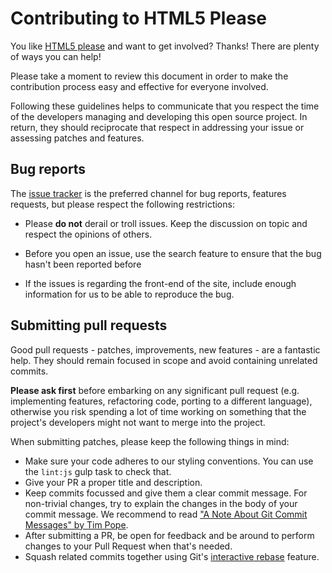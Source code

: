 # Contributing to HTML5 Please

You like [HTML5 please](http://html5please.com) and want to get involved?
Thanks! There are plenty of ways you can help!

Please take a moment to review this document in order to make the contribution
process easy and effective for everyone involved.

Following these guidelines helps to communicate that you respect the time of
the developers managing and developing this open source project. In return,
they should reciprocate that respect in addressing your issue or assessing
patches and features.

## Bug reports

The [issue tracker](https://github.com/h5bp/html5please/issues) is
the preferred channel for bug reports, features requests, but please respect 
the following restrictions:

* Please **do not** derail or troll issues. Keep the discussion on topic and
  respect the opinions of others.

* Before you open an issue, use the search feature to ensure that the bug hasn't
  been reported before

* If the issues is regarding the front-end of the site, include enough information
  for us to be able to reproduce the bug.

## Submitting pull requests

Good pull requests - patches, improvements, new features - are a fantastic
help. They should remain focused in scope and avoid containing unrelated
commits.

**Please ask first** before embarking on any significant pull request (e.g.
implementing features, refactoring code, porting to a different language),
otherwise you risk spending a lot of time working on something that the
project's developers might not want to merge into the project.

When submitting patches, please keep the following things in mind:

* Make sure your code adheres to our styling conventions. You can use the 
  `lint:js` gulp task to check that.
* Give your PR a proper title and description.
* Keep commits focussed and give them a clear commit message. For non-trivial
  changes, try to explain the changes in the body of your commit message.
  We recommend to read ["A Note About Git Commit Messages" by Tim Pope](http://tbaggery.com/2008/04/19/a-note-about-git-commit-messages.html).
* After submitting a PR, be open for feedback and be around to perform changes 
  to your Pull Request when that's needed.
* Squash related commits together using Git's
  [interactive rebase](https://help.github.com/articles/about-git-rebase)
  feature.
